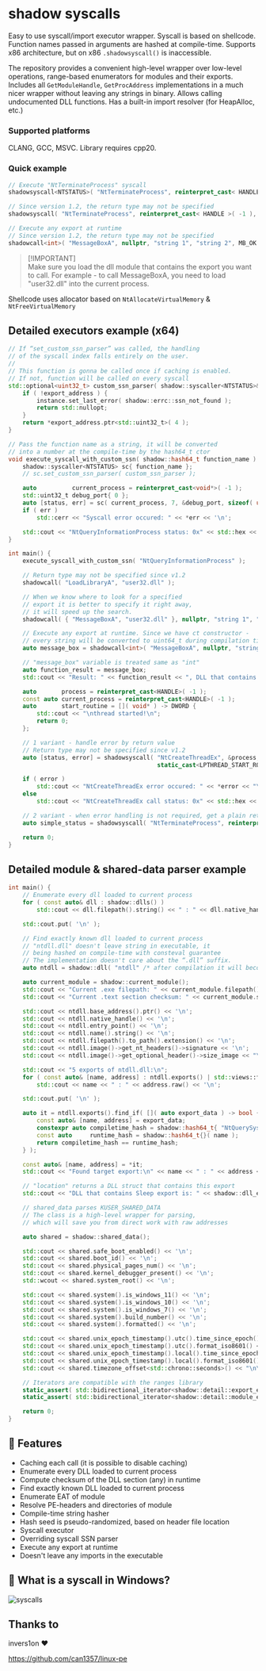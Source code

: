 # shadow syscalls

Easy to use syscall/import executor wrapper. Syscall is based on shellcode. Function names passed in arguments are hashed at compile-time.
Supports x86 architecture, but on x86 `.shadowsyscall()` is inaccessible.

The repository provides a convenient high-level wrapper over low-level operations, range-based enumerators for modules and their exports. Includes all `GetModuleHandle`, `GetProcAddress` implementations in a much nicer wrapper without leaving any strings in binary.
Allows calling undocumented DLL functions. Has a built-in import resolver (for HeapAlloc, etc.)

### Supported platforms
CLANG, GCC, MSVC. Library requires cpp20.

### Quick example
```cpp
// Execute "NtTerminateProcess" syscall
shadowsyscall<NTSTATUS>( "NtTerminateProcess", reinterpret_cast< HANDLE >( -1 ), -6932 );

// Since version 1.2, the return type may not be specified
shadowsyscall( "NtTerminateProcess", reinterpret_cast< HANDLE >( -1 ), -6932 );

// Execute any export at runtime
// Since version 1.2, the return type may not be specified
shadowcall<int>( "MessageBoxA", nullptr, "string 1", "string 2", MB_OK );
```

> [!IMPORTANT]\
> Make sure you load the dll module that contains the export you want to call. For example - to call MessageBoxA, you need to load "user32.dll" into the current process.

Shellcode uses allocator based on `NtAllocateVirtualMemory` & `NtFreeVirtualMemory`

## Detailed executors example (x64)
```cpp
// If “set_custom_ssn_parser” was called, the handling
// of the syscall index falls entirely on the user.
//
// This function is gonna be called once if caching is enabled.
// If not, function will be called on every syscall
std::optional<uint32_t> custom_ssn_parser( shadow::syscaller<NTSTATUS>& instance, shadow::address_t export_address ) {
    if ( !export_address ) {
        instance.set_last_error( shadow::errc::ssn_not_found );
        return std::nullopt;
    }
    return *export_address.ptr<std::uint32_t>( 4 );
}

// Pass the function name as a string, it will be converted
// into a number at the compile-time by the hash64_t ctor
void execute_syscall_with_custom_ssn( shadow::hash64_t function_name ) {
    shadow::syscaller<NTSTATUS> sc{ function_name };
    // sc.set_custom_ssn_parser( custom_ssn_parser );

    auto          current_process = reinterpret_cast<void*>( -1 );
    std::uint32_t debug_port{ 0 };
    auto [status, err] = sc( current_process, 7, &debug_port, sizeof( uint64_t ), nullptr );
    if ( err )
        std::cerr << "Syscall error occured: " << *err << '\n';

    std::cout << "NtQueryInformationProcess status: 0x" << std::hex << status << ", debug port is: " << debug_port << "\n";
}

int main() {
    execute_syscall_with_custom_ssn( "NtQueryInformationProcess" );

    // Return type may not be specified since v1.2
    shadowcall( "LoadLibraryA", "user32.dll" );

    // When we know where to look for a specified
    // export it is better to specify it right away,
    // it will speed up the search.
    shadowcall( { "MessageBoxA", "user32.dll" }, nullptr, "string 1", "string 2", MB_OK );

    // Execute any export at runtime. Since we have ct constructor -
    // every string will be converted to uint64_t during compilation time
    auto message_box = shadowcall<int>( "MessageBoxA", nullptr, "string 3", "string 4", MB_OK );

    // "message_box" variable is treated same as "int"
    auto function_result = message_box;
    std::cout << "Result: " << function_result << ", DLL that contains MessageBoxA is: " << message_box.export_location().filepath().string() << '\n';

    auto       process = reinterpret_cast<HANDLE>( -1 );
    const auto current_process = reinterpret_cast<HANDLE>( -1 );
    auto       start_routine = []( void* ) -> DWORD {
        std::cout << "\nthread started!\n";
        return 0;
    };

    // 1 variant - handle error by return value
    // Return type may not be specified since v1.2
    auto [status, error] = shadowsyscall( "NtCreateThreadEx", &process, THREAD_ALL_ACCESS, NULL, current_process,
                                          static_cast<LPTHREAD_START_ROUTINE>( start_routine ), 0, FALSE, NULL, NULL, NULL, 0 );

    if ( error )
        std::cout << "NtCreateThreadEx error occured: " << *error << "\n";
    else
        std::cout << "NtCreateThreadEx call status: 0x" << std::hex << status << '\n';

    // 2 variant - when error handling is not required, get a plain return value
    auto simple_status = shadowsyscall( "NtTerminateProcess", reinterpret_cast<HANDLE>( -1 ), -6932 );

    return 0;
}
```

## Detailed module & shared-data parser example
```cpp
int main() {
    // Enumerate every dll loaded to current process
    for ( const auto& dll : shadow::dlls() )
        std::cout << dll.filepath().string() << " : " << dll.native_handle() << "\n";

    std::cout.put( '\n' );

    // Find exactly known dll loaded to current process
    // "ntdll.dll" doesn't leave string in executable, it
    // being hashed on compile-time with consteval guarantee
    // The implementation doesn't care about the “.dll” suffix.
    auto ntdll = shadow::dll( "ntdll" /* after compilation it will become 384989384324938 */ );

    auto current_module = shadow::current_module();
    std::cout << "Current .exe filepath: " << current_module.filepath().string() << "\n";
    std::cout << "Current .text section checksum: " << current_module.section_checksum<std::size_t>( ".text" ) << "\n\n";

    std::cout << ntdll.base_address().ptr() << '\n';                         // .base_address() returns address_t
    std::cout << ntdll.native_handle() << '\n';                              // .native_handle() returns void*
    std::cout << ntdll.entry_point() << '\n';                                // .entry_point() returns address_t, if presented
    std::cout << ntdll.name().string() << '\n';                              // .name() returns win::unicode_string
    std::cout << ntdll.filepath().to_path().extension() << '\n';             // .filepath() returns win::unicode_string
    std::cout << ntdll.image()->get_nt_headers()->signature << '\n';         // returns uint32_t, NT magic value
    std::cout << ntdll.image()->get_optional_header()->size_image << "\n\n"; // returns uint32_t, loaded NTDLL image size

    std::cout << "5 exports of ntdll.dll:\n";
    for ( const auto& [name, address] : ntdll.exports() | std::views::take( 5 ) )
        std::cout << name << " : " << address.raw() << '\n';

    std::cout.put( '\n' );

    auto it = ntdll.exports().find_if( []( auto export_data ) -> bool {
        const auto& [name, address] = export_data;
        constexpr auto compiletime_hash = shadow::hash64_t{ "NtQuerySystemInformation" }; // after compilation it will become 384989384324938
        const auto     runtime_hash = shadow::hash64_t{}( name );                         // accepts any range that have access by index
        return compiletime_hash == runtime_hash;
    } );

    const auto& [name, address] = *it;
    std::cout << "Found target export:\n" << name << " : " << address << "\n\n";

    // "location" returns a DLL struct that contains this export
    std::cout << "DLL that contains Sleep export is: " << shadow::dll_export( "Sleep" ).location().name().to_path() << "\n\n";

    // shared_data parses KUSER_SHARED_DATA
    // The class is a high-level wrapper for parsing,
    // which will save you from direct work with raw addresses

    auto shared = shadow::shared_data();

    std::cout << shared.safe_boot_enabled() << '\n';
    std::cout << shared.boot_id() << '\n';
    std::cout << shared.physical_pages_num() << '\n';
    std::cout << shared.kernel_debugger_present() << '\n';
    std::wcout << shared.system_root() << '\n';

    std::cout << shared.system().is_windows_11() << '\n';
    std::cout << shared.system().is_windows_10() << '\n';
    std::cout << shared.system().is_windows_7() << '\n';
    std::cout << shared.system().build_number() << '\n';
    std::cout << shared.system().formatted() << '\n';

    std::cout << shared.unix_epoch_timestamp().utc().time_since_epoch() << '\n';
    std::cout << shared.unix_epoch_timestamp().utc().format_iso8601() << '\n';
    std::cout << shared.unix_epoch_timestamp().local().time_since_epoch() << '\n';
    std::cout << shared.unix_epoch_timestamp().local().format_iso8601() << '\n';
    std::cout << shared.timezone_offset<std::chrono::seconds>() << "\n\n";

    // Iterators are compatible with the ranges library
    static_assert( std::bidirectional_iterator<shadow::detail::export_enumerator::iterator> );
    static_assert( std::bidirectional_iterator<shadow::detail::module_enumerator::iterator> );

    return 0;
}
```

## 🚀 Features

- Caching each call (it is possible to disable caching)
- Enumerate every DLL loaded to current process
- Compute checksum of the DLL section (any) in runtime
- Find exactly known DLL loaded to current process
- Enumerate EAT of module
- Resolve PE-headers and directories of module
- Compile-time string hasher
- Hash seed is pseudo-randomized, based on header file location
- Syscall executor
- Overriding syscall SSN parser
- Execute any export at runtime
- Doesn't leave any imports in the executable

## 📜 What is a syscall in Windows?
![syscalls](https://github.com/user-attachments/assets/1719c073-669b-4e6b-b2ec-23850ba91dbc)

## Thanks to
invers1on :heart:

https://github.com/can1357/linux-pe
